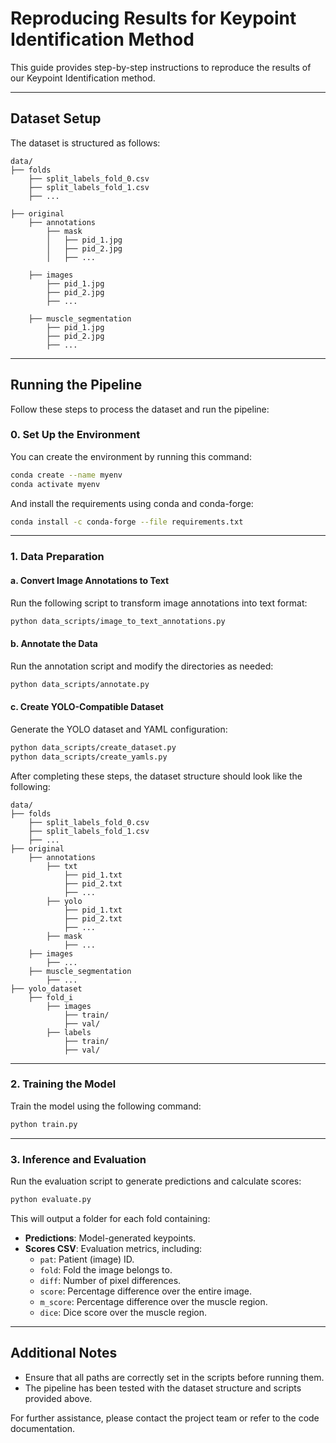 # Reproducing Results for Keypoint Identification Method

This guide provides step-by-step instructions to reproduce the results of our Keypoint Identification method.

---

## Dataset Setup

The dataset is structured as follows:

```
data/
├── folds
    ├── split_labels_fold_0.csv
    ├── split_labels_fold_1.csv
    ├── ...

├── original
    ├── annotations
        ├── mask
        │   ├── pid_1.jpg
        │   ├── pid_2.jpg
        │   ├── ...

    ├── images
        ├── pid_1.jpg
        ├── pid_2.jpg
        ├── ...

    ├── muscle_segmentation
        ├── pid_1.jpg
        ├── pid_2.jpg
        ├── ...
```



---

## Running the Pipeline

Follow these steps to process the dataset and run the pipeline:

### 0. Set Up the Environment

You can create the environment by running this command:

```bash
conda create --name myenv
conda activate myenv
```

And install the requirements using conda and conda-forge:

```bash 
conda install -c conda-forge --file requirements.txt 
```

---

### 1. Data Preparation

#### a. Convert Image Annotations to Text
Run the following script to transform image annotations into text format:
```bash
python data_scripts/image_to_text_annotations.py
```

#### b. Annotate the Data
Run the annotation script and modify the directories as needed:
```bash
python data_scripts/annotate.py
```

#### c. Create YOLO-Compatible Dataset
Generate the YOLO dataset and YAML configuration:
```bash
python data_scripts/create_dataset.py
python data_scripts/create_yamls.py
```

After completing these steps, the dataset structure should look like the following:

```
data/
├── folds
    ├── split_labels_fold_0.csv
    ├── split_labels_fold_1.csv
    ├── ...
├── original
    ├── annotations
        ├── txt
            ├── pid_1.txt
            ├── pid_2.txt
            ├── ...
        ├── yolo
            ├── pid_1.txt
            ├── pid_2.txt
            ├── ...
        ├── mask
            ├── ...
    ├── images
        ├── ...
    ├── muscle_segmentation
        ├── ...
├── yolo_dataset
    ├── fold_i
        ├── images
            ├── train/
            ├── val/
        ├── labels
            ├── train/
            ├── val/
```

---

### 2. Training the Model

Train the model using the following command:
```bash
python train.py
```

---

### 3. Inference and Evaluation

Run the evaluation script to generate predictions and calculate scores:
```bash
python evaluate.py
```

This will output a folder for each fold containing:
- **Predictions**: Model-generated keypoints.
- **Scores CSV**: Evaluation metrics, including:
  - `pat`: Patient (image) ID.
  - `fold`: Fold the image belongs to.
  - `diff`: Number of pixel differences.
  - `score`: Percentage difference over the entire image.
  - `m_score`: Percentage difference over the muscle region.
  - `dice`: Dice score over the muscle region.

---

## Additional Notes

- Ensure that all paths are correctly set in the scripts before running them.
- The pipeline has been tested with the dataset structure and scripts provided above.

For further assistance, please contact the project team or refer to the code documentation.
